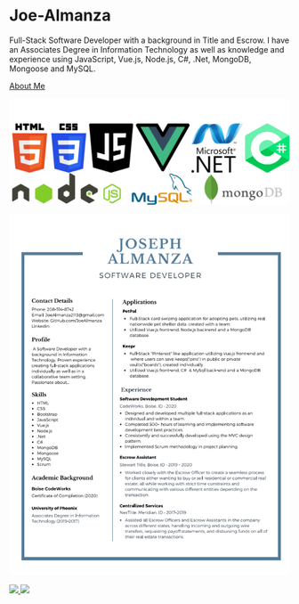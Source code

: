 # Joe-Almanza

Full-Stack Software Developer with a background in Title and Escrow. I have an Associates Degree in Information Technology as well as knowledge and experience using JavaScript, Vue.js, Node.js, C#, .Net, MongoDB, Mongoose and MySQL.

[About Me](https://drive.google.com/file/d/1Icvc4k5o00NC28DD_73lVWxZ0LOixGxH/view?usp=sharing)

![ICONS](/assets/Icons.png)

![RESUME](https://github.com/JoeAlmanza/Joe-Almanza/blob/main/assets/Resume.PNG?raw=true)

<div>
  <a href="/" align="left">
    <img src="https://github-readme-stats.vercel.app/api/top-langs/?username=JoeAlmanza&text_color=586069&layout=compact&hide_border=true&bg_color=fff&title_color=0366d6&count_private=true&include_all_commits=true" />
  </a>
  <a href="/" align="right">
    <img src="https://github-readme-stats.vercel.app/api?username=JoeAlmanza&count_private=true&show_icons=true&icon_color=222&title_color=0366d6&text_color=586069&bg_color=fff&hide=issues&hide_border=true&include_all_commits=true" />
  </a>
</div>
